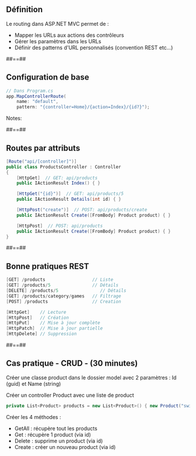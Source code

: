 
## Définition

Le routing dans ASP.NET MVC permet de :

- Mapper les URLs aux actions des contrôleurs
- Gérer les paramètres dans les URLs
- Définir des patterns d'URL personnalisés (convention REST etc...)
<!-- .element: class="list-fragment" -->

##==##


<!-- .slide: class="with-code" -->

## Configuration de base

``` cs
// Dans Program.cs
app.MapControllerRoute(
    name: "default",
    pattern: "{controller=Home}/{action=Index}/{id?}");
```

Notes:

##==##


<!-- .slide: class="with-code" -->

## Routes par attributs

``` cs
[Route("api/[controller]")]
public class ProductsController : Controller
{
    [HttpGet]  // GET: api/products
    public IActionResult Index() { }

    [HttpGet("{id}")]  // GET: api/products/5
    public IActionResult Details(int id) { }

    [HttpPost("create")]  // POST: api/products/create
    public IActionResult Create([FromBody] Product product) { }

    [HttpPost]  // POST: api/products
    public IActionResult Create([FromBody] Product product) { }
}
```

##==##


<!-- .slide: class="with-code" -->

## Bonne pratiques REST

``` cs
[GET] /products                  // Liste
[GET] /products/5                // Détails
[DELETE] /products/5                // Détails
[GET] /products/category/games   // Filtrage
[POST] /products                 // Creation
```
``` cs
[HttpGet]    // Lecture
[HttpPost]   // Création
[HttpPut]    // Mise à jour complète
[HttpPatch]  // Mise à jour partielle
[HttpDelete] // Suppression
```

##==##

<!-- .slide: class="with-code" -->

## Cas pratique - CRUD - (30 minutes)

Créer une classe product dans le dossier model avec 2 paramètres : Id (guid) et Name (string)

Créer un controller Product avec une liste de product
``` cs
private List<Product> products = new List<Product>() { new Product("switch"), new Product("ps4"), new Product("xbox") };
```

Créer les 4 méthodes :
- GetAll : récupère tout les products
- Get : récupère 1 product (via id)
- Delete : supprime un product (via id)
- Create :  créer un nouveau product (via id)




